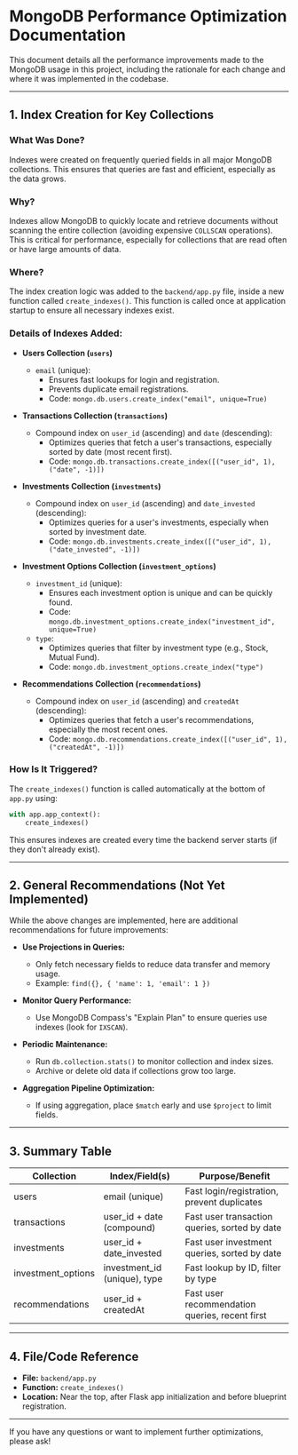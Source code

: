 # MongoDB Performance Optimization Documentation

This document details all the performance improvements made to the MongoDB usage in this project, including the rationale for each change and where it was implemented in the codebase.

---

## 1. Index Creation for Key Collections

### **What Was Done?**
Indexes were created on frequently queried fields in all major MongoDB collections. This ensures that queries are fast and efficient, especially as the data grows.

### **Why?**
Indexes allow MongoDB to quickly locate and retrieve documents without scanning the entire collection (avoiding expensive `COLLSCAN` operations). This is critical for performance, especially for collections that are read often or have large amounts of data.

### **Where?**
The index creation logic was added to the `backend/app.py` file, inside a new function called `create_indexes()`. This function is called once at application startup to ensure all necessary indexes exist.

### **Details of Indexes Added:**

- **Users Collection (`users`)**
  - `email` (unique):
    - Ensures fast lookups for login and registration.
    - Prevents duplicate email registrations.
    - Code: `mongo.db.users.create_index("email", unique=True)`

- **Transactions Collection (`transactions`)**
  - Compound index on `user_id` (ascending) and `date` (descending):
    - Optimizes queries that fetch a user's transactions, especially sorted by date (most recent first).
    - Code: `mongo.db.transactions.create_index([("user_id", 1), ("date", -1)])`

- **Investments Collection (`investments`)**
  - Compound index on `user_id` (ascending) and `date_invested` (descending):
    - Optimizes queries for a user's investments, especially when sorted by investment date.
    - Code: `mongo.db.investments.create_index([("user_id", 1), ("date_invested", -1)])`

- **Investment Options Collection (`investment_options`)**
  - `investment_id` (unique):
    - Ensures each investment option is unique and can be quickly found.
    - Code: `mongo.db.investment_options.create_index("investment_id", unique=True)`
  - `type`:
    - Optimizes queries that filter by investment type (e.g., Stock, Mutual Fund).
    - Code: `mongo.db.investment_options.create_index("type")`

- **Recommendations Collection (`recommendations`)**
  - Compound index on `user_id` (ascending) and `createdAt` (descending):
    - Optimizes queries that fetch a user's recommendations, especially the most recent ones.
    - Code: `mongo.db.recommendations.create_index([("user_id", 1), ("createdAt", -1)])`

### **How Is It Triggered?**
The `create_indexes()` function is called automatically at the bottom of `app.py` using:
```python
with app.app_context():
    create_indexes()
```
This ensures indexes are created every time the backend server starts (if they don't already exist).

---

## 2. General Recommendations (Not Yet Implemented)

While the above changes are implemented, here are additional recommendations for future improvements:

- **Use Projections in Queries:**
  - Only fetch necessary fields to reduce data transfer and memory usage.
  - Example: `find({}, { 'name': 1, 'email': 1 })`

- **Monitor Query Performance:**
  - Use MongoDB Compass's "Explain Plan" to ensure queries use indexes (look for `IXSCAN`).

- **Periodic Maintenance:**
  - Run `db.collection.stats()` to monitor collection and index sizes.
  - Archive or delete old data if collections grow too large.

- **Aggregation Pipeline Optimization:**
  - If using aggregation, place `$match` early and use `$project` to limit fields.

---

## 3. Summary Table

| Collection         | Index/Field(s)                | Purpose/Benefit                                 |
|--------------------|-------------------------------|-------------------------------------------------|
| users              | email (unique)                | Fast login/registration, prevent duplicates     |
| transactions       | user_id + date (compound)     | Fast user transaction queries, sorted by date   |
| investments        | user_id + date_invested       | Fast user investment queries, sorted by date    |
| investment_options | investment_id (unique), type  | Fast lookup by ID, filter by type               |
| recommendations    | user_id + createdAt           | Fast user recommendation queries, recent first  |

---

## 4. File/Code Reference
- **File:** `backend/app.py`
- **Function:** `create_indexes()`
- **Location:** Near the top, after Flask app initialization and before blueprint registration.

---

If you have any questions or want to implement further optimizations, please ask! 